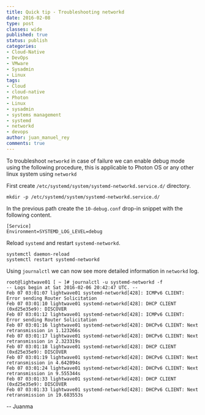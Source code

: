 ```yaml
---
title: Quick tip - Troubleshooting networkd
date: 2016-02-08
type: post
classes: wide
published: true
status: publish
categories:
- Cloud-Native
- DevOps
- VMware
- Sysadmin
- Linux
tags:
- Cloud
- cloud-native
- Photon
- Linux
- sysadmin
- systems management
- systemd
- networkd
- devops
author: juan_manuel_rey
comments: true
---
```


To troubleshoot `networkd` in case of failure we can enable debug mode using the following procedure, this is applicable to Photon OS or any other linux system using `networkd`

First create `/etc/systemd/system/systemd-networkd.service.d/` directory.

```
mkdir -p /etc/systemd/system/systemd-networkd.service.d/
```

In the previous path create the `10-debug.conf` drop-in snippet with the following content.

```
[Service]
Environment=SYSTEMD_LOG_LEVEL=debug
```

Reload `systemd` and restart `systemd-networkd`.

```
systemctl daemon-reload
systemctl restart systemd-networkd
```

Using `journalctl` we can now see more detailed information in `networkd` log.

```
root@lightwave01 [ ~ ]# journalctl -u systemd-networkd -f
-- Logs begin at Sat 2016-02-06 20:42:47 UTC. --
Feb 07 03:01:07 lightwave01 systemd-networkd[428]: ICMPv6 CLIENT: Error sending Router Solicitation
Feb 07 03:01:10 lightwave01 systemd-networkd[428]: DHCP CLIENT (0xd25e35e9): DISCOVER
Feb 07 03:01:12 lightwave01 systemd-networkd[428]: ICMPv6 CLIENT: Error sending Router Solicitation
Feb 07 03:01:16 lightwave01 systemd-networkd[428]: DHCPv6 CLIENT: Next retransmission in 1.123266s
Feb 07 03:01:17 lightwave01 systemd-networkd[428]: DHCPv6 CLIENT: Next retransmission in 2.323319s
Feb 07 03:01:18 lightwave01 systemd-networkd[428]: DHCP CLIENT (0xd25e35e9): DISCOVER
Feb 07 03:01:19 lightwave01 systemd-networkd[428]: DHCPv6 CLIENT: Next retransmission in 4.642094s
Feb 07 03:01:24 lightwave01 systemd-networkd[428]: DHCPv6 CLIENT: Next retransmission in 9.555344s
Feb 07 03:01:33 lightwave01 systemd-networkd[428]: DHCP CLIENT (0xd25e35e9): DISCOVER
Feb 07 03:01:33 lightwave01 systemd-networkd[428]: DHCPv6 CLIENT: Next retransmission in 19.683553s
```

-- Juanma
